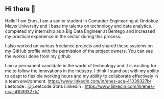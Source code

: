 ## Hi there 👋
Hello! I am Enes, I am a senior student in Computer Engineering at Ondokuz Mayıs University and I base my talents on technology and data analytics. I completed my internship as a Big Data Engineer at Bentego and increased my practical experience in the sector during this process.

I also worked on various freelance projects and shared these systems on my GitHub profile with the permission of the project owners. You can see the works i done from my github

I am a permanent candidate in the world of technology and it is exciting for me to follow the innovations in the industry. I think I stand out with my ability to adapt to flexible working hours and my ability to collaborate effectively in a team environment.
https://www.linkedin.com/in/enes-uca-41039327b/
Leetcode : ![Leetcode Stats](https://leetcard.jacoblin.cool/ensuca)
Linkedin : https://www.linkedin.com/in/enes-uca-41039327b/
<!--
**ensuca/ensuca** is a ✨ _special_ ✨ repository because its `README.md` (this file) appears on your GitHub profile.

Here are some ideas to get you started:

- 🔭 I’m currently working on ...
- 🌱 I’m currently learning ...
- 👯 I’m looking to collaborate on ...
- 🤔 I’m looking for help with ...
- 💬 Ask me about ...
- 📫 How to reach me: ...
- 😄 Pronouns: ...
- ⚡ Fun fact: ...
-->
